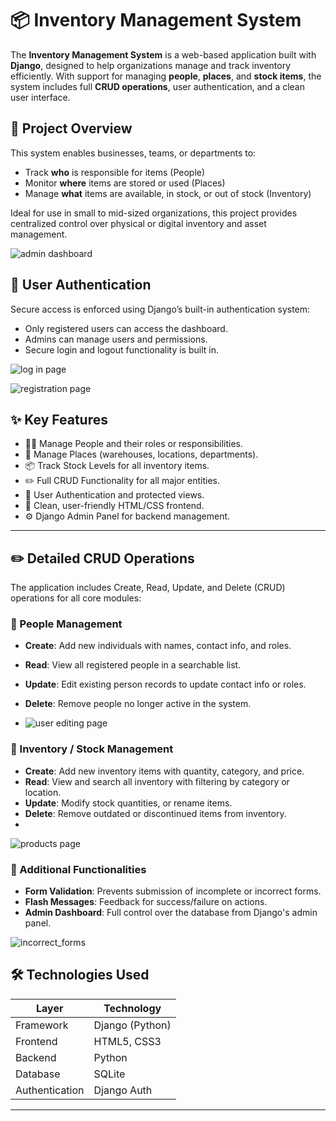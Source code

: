# 📦 Inventory Management System

The **Inventory Management System** is a web-based application built with **Django**, designed to help organizations manage and track inventory efficiently. With support for managing **people**, **places**, and **stock items**, the system includes full **CRUD operations**, user authentication, and a clean user interface.


## 🚀 Project Overview

This system enables businesses, teams, or departments to:

- Track **who** is responsible for items (People)
- Monitor **where** items are stored or used (Places)
- Manage **what** items are available, in stock, or out of stock (Inventory)

Ideal for use in small to mid-sized organizations, this project provides centralized control over physical or digital inventory and asset management.

![admin dashboard](https://github.com/user-attachments/assets/b40dd88e-d9ae-4a3e-b592-5810494a8628)


## 🔐 User Authentication

Secure access is enforced using Django’s built-in authentication system:

- Only registered users can access the dashboard.
- Admins can manage users and permissions.
- Secure login and logout functionality is built in.

![log in page](https://github.com/user-attachments/assets/79b4f197-f6e3-4ea4-a2cb-887ac7884f5a)

![registration page](https://github.com/user-attachments/assets/f331cd84-c20f-438c-9de6-6a4f49c3bf50)

## ✨ Key Features

- 🧑‍💼 Manage People and their roles or responsibilities.
- 📍 Manage Places (warehouses, locations, departments).
- 📦 Track Stock Levels for all inventory items.
- ✏️ Full CRUD Functionality for all major entities.
- 🔐 User Authentication and protected views.
- 🧹 Clean, user-friendly HTML/CSS frontend.
- ⚙️ Django Admin Panel for backend management.

---

## ✏️ Detailed CRUD Operations

The application includes Create, Read, Update, and Delete (CRUD) operations for all core modules:

### 🔹 People Management
- **Create**: Add new individuals with names, contact info, and roles.
- **Read**: View all registered people in a searchable list.
- **Update**: Edit existing person records to update contact info or roles.
- **Delete**: Remove people no longer active in the system.

- ![user editing page](https://github.com/user-attachments/assets/a3ed6fbe-fd6d-4106-a1ab-d2a7e25cebf4)


### 🔹 Inventory / Stock Management
- **Create**: Add new inventory items with quantity, category, and price.
- **Read**: View and search all inventory with filtering by category or location.
- **Update**: Modify stock quantities, or rename items.
- **Delete**: Remove outdated or discontinued items from inventory.
- 
![products page](https://github.com/user-attachments/assets/404d57fa-ee6a-4236-9e12-6c8baefe3fda)

### 🎉 Additional Functionalities
- **Form Validation**: Prevents submission of incomplete or incorrect forms.
- **Flash Messages**: Feedback for success/failure on actions.
- **Admin Dashboard**: Full control over the database from Django's admin panel.

![incorrect_forms](https://github.com/user-attachments/assets/2f08d472-881a-4f2b-99bb-3e7fd63fa135)


## 🛠️ Technologies Used

| Layer         | Technology     |
|---------------|----------------|
| Framework     | Django (Python)|
| Frontend      | HTML5, CSS3    |
| Backend       | Python         |
| Database      | SQLite         |
| Authentication| Django Auth    |

---

